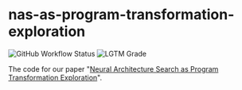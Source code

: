 # nas-as-program-transformation-exploration
![GitHub Workflow Status](https://img.shields.io/github/workflow/status/jack-willturner/nas-as-program-transformation-exploration/CI)
![LGTM Grade](https://img.shields.io/lgtm/grade/python/github/jack-willturner/nas-as-program-transformation-exploration)

The code for our paper "[Neural Architecture Search as Program Transformation Exploration](https://arxiv.org/abs/2102.06599)".
